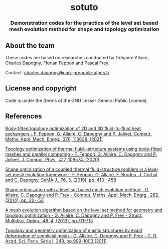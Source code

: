 
<h1 align="center"> sotuto </h1>
<h3 align="center"> Demonstration codes for the practice of the level set based mesh evolution method for shape and topology optimization </h3>

## About the team
These codes are based on researches conducted by Grégoire Allaire, Charles Dapogny, Florian Feppon and Pascal Frey.

Contact: charles.dapogny@univ-grenoble-alpes.fr

## License and copyright
Code is under the [terms of the GNU Lesser General Public License].

## References

[Body-fitted topology optimization of 2D and 3D fluid-to-fluid heat exchangers - F. Feppon, G. Allaire, C. Dapogny and P. Jolivet, Comput. Meths. Appl. Mech. Engrg., 376, 113638, (2021)](https://hal.archives-ouvertes.fr/hal-02924308v2/)

[Topology optimization of thermal fluid--structure systems using body-fitted meshes and parallel computing - F. Feppon, G. Allaire, C. Dapogny and P. Jolivet, J. Comput. Phys., 417, 109574, (2020)](https://hal.archives-ouvertes.fr/hal-02518207/)

[Shape optimization of a coupled thermal fluid-structure problem in a level set mesh evolution framework  - F. Feppon, G. Allaire, F. Bordeu, J. Cortial and C. Dapogny, SeMA J., 76, 3, (2019), pp. 413--458](https://hal.archives-ouvertes.fr/hal-01686770/)

[Shape optimization with a level set based mesh evolution method - G. Allaire, C. Dapogny and P. Frey - Comput. Meths. Appl. Mech. Engrg., 282, (2014), pp. 22--53](https://hal.sorbonne-universite.fr/hal-00933545)

[A mesh evolution algorithm based on the level set method for geometry and topology optimization - G. Allaire, C. Dapogny and P. Frey - Struct. Multidisc. Optim., 48, 4, (2013), pp.711-715](https://hal.sorbonne-universite.fr/hal-00801704)

[Topology and geometry optimization of elastic structures by exact deformation of simplicial mesh - G. Allaire, C. Dapogny and P. Frey - C. R. Acad. Sci. Paris, Série I, 349, pp.999-1003 (2011)](https://www.sciencedirect.com/science/article/pii/S1631073X1100241X)

